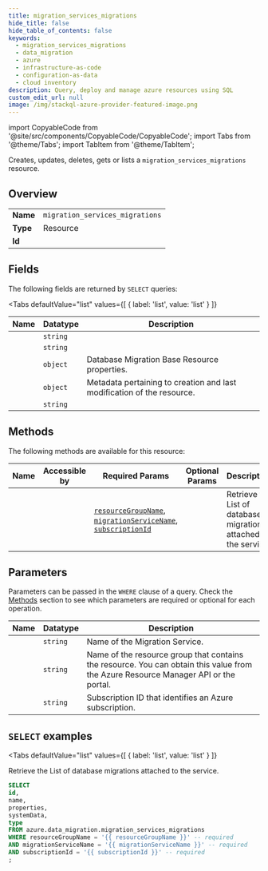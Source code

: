 ```yaml
--- 
title: migration_services_migrations
hide_title: false
hide_table_of_contents: false
keywords:
  - migration_services_migrations
  - data_migration
  - azure
  - infrastructure-as-code
  - configuration-as-data
  - cloud inventory
description: Query, deploy and manage azure resources using SQL
custom_edit_url: null
image: /img/stackql-azure-provider-featured-image.png
---
```


import CopyableCode from '@site/src/components/CopyableCode/CopyableCode';
import Tabs from '@theme/Tabs';
import TabItem from '@theme/TabItem';

Creates, updates, deletes, gets or lists a <code>migration_services_migrations</code> resource.

## Overview
<table><tbody>
<tr><td><b>Name</b></td><td><code>migration_services_migrations</code></td></tr>
<tr><td><b>Type</b></td><td>Resource</td></tr>
<tr><td><b>Id</b></td><td><CopyableCode code="azure.data_migration.migration_services_migrations" /></td></tr>
</tbody></table>

## Fields

The following fields are returned by `SELECT` queries:

<Tabs
    defaultValue="list"
    values={[
        { label: 'list', value: 'list' }
    ]}
>
<TabItem value="list">

<table>
<thead>
    <tr>
    <th>Name</th>
    <th>Datatype</th>
    <th>Description</th>
    </tr>
</thead>
<tbody>
<tr>
    <td><CopyableCode code="id" /></td>
    <td><code>string</code></td>
    <td></td>
</tr>
<tr>
    <td><CopyableCode code="name" /></td>
    <td><code>string</code></td>
    <td></td>
</tr>
<tr>
    <td><CopyableCode code="properties" /></td>
    <td><code>object</code></td>
    <td>Database Migration Base Resource properties.</td>
</tr>
<tr>
    <td><CopyableCode code="systemData" /></td>
    <td><code>object</code></td>
    <td>Metadata pertaining to creation and last modification of the resource.</td>
</tr>
<tr>
    <td><CopyableCode code="type" /></td>
    <td><code>string</code></td>
    <td></td>
</tr>
</tbody>
</table>
</TabItem>
</Tabs>

## Methods

The following methods are available for this resource:

<table>
<thead>
    <tr>
    <th>Name</th>
    <th>Accessible by</th>
    <th>Required Params</th>
    <th>Optional Params</th>
    <th>Description</th>
    </tr>
</thead>
<tbody>
<tr>
    <td><a href="#list"><CopyableCode code="list" /></a></td>
    <td><CopyableCode code="select" /></td>
    <td><a href="#parameter-resourceGroupName"><code>resourceGroupName</code></a>, <a href="#parameter-migrationServiceName"><code>migrationServiceName</code></a>, <a href="#parameter-subscriptionId"><code>subscriptionId</code></a></td>
    <td></td>
    <td>Retrieve the List of database migrations attached to the service.</td>
</tr>
</tbody>
</table>

## Parameters

Parameters can be passed in the `WHERE` clause of a query. Check the [Methods](#methods) section to see which parameters are required or optional for each operation.

<table>
<thead>
    <tr>
    <th>Name</th>
    <th>Datatype</th>
    <th>Description</th>
    </tr>
</thead>
<tbody>
<tr id="parameter-migrationServiceName">
    <td><CopyableCode code="migrationServiceName" /></td>
    <td><code>string</code></td>
    <td>Name of the Migration Service.</td>
</tr>
<tr id="parameter-resourceGroupName">
    <td><CopyableCode code="resourceGroupName" /></td>
    <td><code>string</code></td>
    <td>Name of the resource group that contains the resource. You can obtain this value from the Azure Resource Manager API or the portal.</td>
</tr>
<tr id="parameter-subscriptionId">
    <td><CopyableCode code="subscriptionId" /></td>
    <td><code>string</code></td>
    <td>Subscription ID that identifies an Azure subscription.</td>
</tr>
</tbody>
</table>

## `SELECT` examples

<Tabs
    defaultValue="list"
    values={[
        { label: 'list', value: 'list' }
    ]}
>
<TabItem value="list">

Retrieve the List of database migrations attached to the service.

```sql
SELECT
id,
name,
properties,
systemData,
type
FROM azure.data_migration.migration_services_migrations
WHERE resourceGroupName = '{{ resourceGroupName }}' -- required
AND migrationServiceName = '{{ migrationServiceName }}' -- required
AND subscriptionId = '{{ subscriptionId }}' -- required
;
```
</TabItem>
</Tabs>
